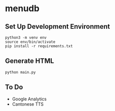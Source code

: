 # menudb

## Set Up Development Environment

    python3 -m venv env
    source env/bin/activate
    pip install -r requirements.txt

## Generate HTML

    python main.py


## To Do

* Google Analytics
* Cantonese TTS

